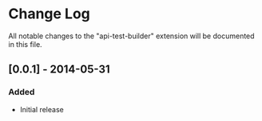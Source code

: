 # Change Log

All notable changes to the "api-test-builder" extension will be documented in this file.

## [0.0.1] - 2014-05-31

### Added

- Initial release
